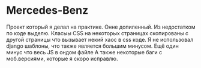 # Mercedes-Benz

Проект который я делал на практике. Онне допиленный.
Из недостатком по коде выделю. Класыы СSS на некоторых страницах скопированы с другой страницы что вызывает некий хаос в css коде.
Я не использовал django шаблоны, что также является большим минусом. 
Ещё один минус что весь JS в ондом файле
А также некоторые баги с моб.версиями, которые я скоро исправлю.
